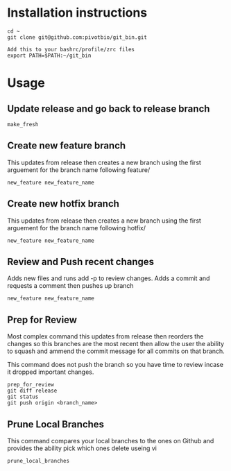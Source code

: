 
# Installation instructions

```
cd ~
git clone git@github.com:pivotbio/git_bin.git

Add this to your bashrc/profile/zrc files
export PATH=$PATH:~/git_bin
```

# Usage

## Update release and go back to release branch

```
make_fresh
```


## Create new feature branch
This updates from release then creates a new branch using the first arguement for the branch name following feature/

```
new_feature new_feature_name
```

## Create new hotfix branch
This updates from release then creates a new branch using the first arguement for the branch name following hotfix/

```
new_feature new_feature_name
```


## Review and Push recent changes
Adds new files and runs add -p to review changes.  Adds a commit and requests a comment then pushes up branch

```
new_feature new_feature_name
```


## Prep for Review
Most complex command this updates from release then reorders the changes so this branches are the most recent then allow the user the ability to squash and ammend the commit message for all commits on that branch.

This command does not push the branch so you have time to review incase it dropped important changes.

```
prep_for_review
git diff release
git status
git push origin <branch_name>
```

## Prune Local Branches
This command compares your local branches to the ones on Github and provides the ability pick which ones delete useing vi

```
prune_local_branches
```
